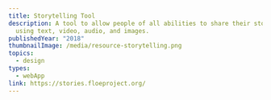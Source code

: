 ```yaml
---
title: Storytelling Tool
description: A tool to allow people of all abilities to share their stories
  using text, video, audio, and images.
publishedYear: "2018"
thumbnailImage: /media/resource-storytelling.png
topics:
  - design
types:
  - webApp
link: https://stories.floeproject.org/
---
```

